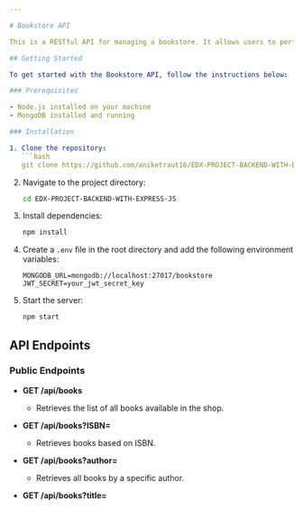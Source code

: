 ```yaml
---

# Bookstore API

This is a RESTful API for managing a bookstore. It allows users to perform various actions such as retrieving book information, registering/login as a user, and managing book reviews.

## Getting Started

To get started with the Bookstore API, follow the instructions below:

### Prerequisites

- Node.js installed on your machine
- MongoDB installed and running

### Installation

1. Clone the repository:
   ```bash
   git clone https://github.com/aniketraut16/EDX-PROJECT-BACKEND-WITH-EXPRESS-JS.git
   ```

2. Navigate to the project directory:
   ```bash
   cd EDX-PROJECT-BACKEND-WITH-EXPRESS-JS
   ```

3. Install dependencies:
   ```bash
   npm install
   ```

4. Create a `.env` file in the root directory and add the following environment variables:
   ```plaintext
   MONGODB_URL=mongodb://localhost:27017/bookstore
   JWT_SECRET=your_jwt_secret_key
   ```

5. Start the server:
   ```bash
   npm start
   ```

## API Endpoints

### Public Endpoints

- **GET /api/books**
  - Retrieves the list of all books available in the shop.

- **GET /api/books?ISBN=<ISBN>**
  - Retrieves books based on ISBN.

- **GET /api/books?author=<AuthorName>**
  - Retrieves all books by a specific author.

- **GET /api/books?title=<Title>**
  - Retrieves all books based on title.

- **GET /api/books/:id/reviews**
  - Retrieves reviews for a specific book.

- **POST /api/register**
  - Registers a new user.
  - Body:
    ```json
    {
      "username": "example_user",
      "password": "example_password"
    }
    ```

- **POST /api/login**
  - Logs in as a registered user.
  - Body:
    ```json
    {
      "username": "example_user",
      "password": "example_password"
    }
    ```

### Authenticated Endpoints

- **POST /api/books/:id/reviews**
  - Adds or modifies a book review.
  - Requires authentication.
  - Header: `Authorization: Bearer <JWT_TOKEN>`
  - Body:
    ```json
    {
      "review_text": "Example review text"
    }
    ```

- **DELETE /api/books/:id/reviews**
  - Deletes a book review added by the authenticated user.
  - Requires authentication.
  - Header: `Authorization: Bearer <JWT_TOKEN>`

## Node.js Program

The following are sample Node.js program methods for interacting with the API:

- **Get All Books** (Using async callback function)
  ```javascript
  const axios = require("axios");

  async function getAllBooks() {
    try {
      const response = await axios.get("http://localhost:8080/api/books");
      console.log(response.data);
    } catch (error) {
      console.error(error);
    }
  }

  getAllBooks();
  ```

- **Search by ISBN** (Using Promises)
  ```javascript
  const axios = require("axios");

  function searchByISBN(ISBN) {
    axios.get(`http://localhost:8080/api/books?ISBN=${ISBN}`)
      .then(response => console.log(response.data))
      .catch(error => console.error(error));
  }

  searchByISBN("1234567890");
  ```

- **Search by Author**
  ```javascript
  const axios = require("axios");

  async function searchByAuthor(authorName) {
    try {
      const response = await axios.get(`http://localhost:8080/api/books?author=${authorName}`);
      console.log(response.data);
    } catch (error) {
      console.error(error);
    }
  }

  searchByAuthor("Author Name");
  ```

- **Search by Title**
  ```javascript
  const axios = require("axios");

  async function searchByTitle(title) {
    try {
      const response = await axios.get(`http://localhost:8080/api/books?title=${title}`);
      console.log(response.data);
    } catch (error) {
      console.error(error);
    }
  }

  searchByTitle("Book Title");
  ```

## Author

Aniket Raut

## License

This project is licensed under the [License Name] - see the [LICENSE.md](LICENSE.md) file for details.

---
```


